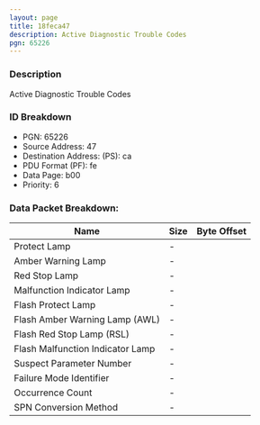 ```yaml
---
layout: page
title: 18feca47
description: Active Diagnostic Trouble Codes
pgn: 65226
---
```


### Description

Active Diagnostic Trouble Codes

### ID Breakdown
* PGN: 65226
* Source Address: 47
* Destination Address: (PS): ca
* PDU Format (PF): fe
* Data Page: b00
* Priority: 6
### Data Packet Breakdown:

| Name | Size | Byte Offset |
| ---- | ---- | ----------- |
| Protect Lamp | - |  |
| Amber Warning Lamp | - |  |
| Red Stop Lamp | - |  |
| Malfunction Indicator Lamp | - |  |
| Flash Protect Lamp | - |  |
| Flash Amber Warning Lamp (AWL) | - |  |
| Flash Red Stop Lamp (RSL) | - |  |
| Flash Malfunction Indicator Lamp | - |  |
| Suspect Parameter Number | - |  |
| Failure Mode Identifier | - |  |
| Occurrence Count | - |  |
| SPN Conversion Method | - |  |
